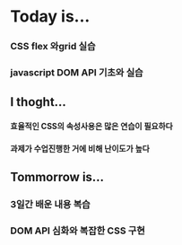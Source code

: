 # Today is...

### CSS flex 와grid 실습
### javascript DOM API 기초와 실습



## I thoght...

#### 효율적인 CSS의 속성사용은 많은 연습이 필요하다
#### 과제가 수업진행한 거에 비해 난이도가 높다


## Tommorrow is...

### 3일간 배운 내용 복습
### DOM API 심화와 복잡한 CSS 구현
